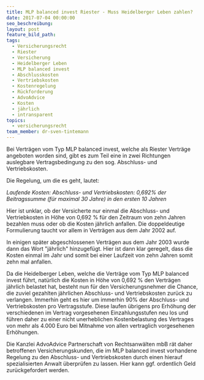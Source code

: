 ```yaml
---
title: MLP balanced invest Riester - Muss Heidelberger Leben zahlen?
date: 2017-07-04 00:00:00
seo_beschreibung:
layout: post
feature_bild_path:
tags:
  - Versicherungsrecht
  - Riester
  - Versicherung
  - Heidelberger Leben
  - MLP balanced invest
  - Abschlusskosten
  - Vertriebskosten
  - Kostenregelung
  - Rückforderung
  - AdvoAdvice
  - Kosten
  - jährlich
  - intransparent
topics:
  - versicherungsrecht
team_member: dr-sven-tintemann
---
```



Bei Verträgen vom Typ MLP balanced invest, welche als Riester Verträge angeboten worden sind, gibt es zum Teil eine in zwei Richtungen auslegbare Vertragsbedingung zu den sog. Abschluss- und Vertriebskosten.

Die Regelung, um die es geht, lautet:

*Laufende Kosten: Abschluss- und Vertriebskosten: 0,692% der Beitragssumme (für maximal 30 Jahre) in den ersten 10 Jahren*

Hier ist unklar, ob der Versicherte nur einmal die Abschluss- und Vertriebkosten in Höhe von 0,692 % für den Zeitraum von zehn Jahren bezahlen muss oder ob die Kosten jährlich anfallen. Die doppeldeutige Formulierung taucht vor allem in Verträgen aus dem Jahr 2002 auf.

In einigen später abgeschlossenen Verträgen aus dem Jahr 2003 wurde dann das Wort "jährlich" hinzugefügt. Hier ist dann klar geregelt, dass die Kosten einmal im Jahr und somit bei einer Laufzeit von zehn Jahren somit zehn mal anfallen.

Da die Heidelberger Leben, welche die Verträge vom Typ MLP balanced invest führt, natürlich die Kosten in Höhe von 0,692 % den Verträgen jährlich belastet hat, besteht nun für den Versicherungsnehmer die Chance, die zuviel gezahlten jährlichen Abschluss- und Vertriebskosten zurück zu verlangen. Immerhin geht es hier um immerhin 90% der Abschluss- und Vertriebskosten pro Vertragsstufe. Diese laufen übrigens pro Erhöhung der verschiedenen im Vertrag vorgesehenen Einzahlungsstufen neu los und führen daher zu einer nicht unerheblichen Kostenbelastung des Vertrages von mehr als 4.000 Euro bei Mitnahme von allen vertraglich vorgesehenen Erhöhungen.

Die Kanzlei AdvoAdvice Partnerschaft von Rechtsanwälten mbB rät daher betroffenen Versicherungskunden, die im MLP balanced invest vorhandene Regelung zu den Abschluss- und Vertriebskosten durch einen hierauf spezialisierten Anwalt überprüfen zu lassen. Hier kann ggf. ordentlich Geld zurückgefordert werden.
